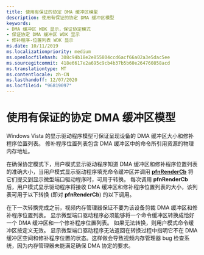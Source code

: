 ```yaml
---
title: 使用有保证的协定 DMA 缓冲区模型
description: 使用有保证的协定 DMA 缓冲区模型
keywords:
- DMA 缓冲区 WDK 显示，保证协定模式
- 保证协定 DMA 缓冲区 WDK 显示
- 修补程序-位置列表 WDK 显示
ms.date: 10/11/2019
ms.localizationpriority: medium
ms.openlocfilehash: 308c94b18e2e855804ccd6acf66a02a3e5dac5ee
ms.sourcegitcommit: 418e6617e2a695c9cb4b37b5b60e264760858acd
ms.translationtype: MT
ms.contentlocale: zh-CN
ms.lasthandoff: 12/07/2020
ms.locfileid: "96819097"
---
```

# <a name="using-the-guaranteed-contract-dma-buffer-model"></a>使用有保证的协定 DMA 缓冲区模型

Windows Vista 的显示驱动程序模型可保证呈现设备的 DMA 缓冲区大小和修补程序位置列表。 修补程序位置列表包含 DMA 缓冲区中的命令所引用资源的物理内存地址。

在确保协定模式下，用户模式显示驱动程序知道 DMA 缓冲区和修补程序位置列表的准确大小，当用户模式显示驱动程序填充命令缓冲区并调用 [**pfnRenderCb**](/windows-hardware/drivers/ddi/d3dumddi/nc-d3dumddi-pfnd3dddi_rendercb) 将它们提交到显示微型端口驱动程序时，可用于转换。 每次调用 **pfnRenderCb** 后，用户模式显示驱动程序将接收 DMA 缓冲区和修补程序位置列表的大小，该列表可用于以下转换 (即对 **pfnRenderCb**) 的以下调用。

在下一次转换完成之前，视频内存管理器保证不要为该设备剪裁 DMA 缓冲区和修补程序位置列表。 显示微型端口驱动程序必须能够将一个命令缓冲区转换成恰好一个 DMA 缓冲区和一个修补程序位置列表。 如果无法转换，则用户模式命令缓冲区按定义无效。 显示微型端口驱动程序无法返回在转换过程中指明它不在 DMA 缓冲区空间和修补程序位置的状态。这样做会导致视频内存管理器 bug 检查系统，因为内存管理器未能满足确保 DMA 协定的要求。
